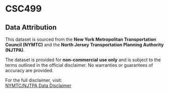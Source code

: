 # CSC499

## Data Attribution
This dataset is sourced from the **New York Metropolitan Transportation Council (NYMTC)** and the **North Jersey Transportation Planning Authority (NJTPA)**.

The dataset is provided for **non-commercial use only** and is subject to the terms outlined in the official disclaimer. No warranties or guarantees of accuracy are provided.

For the full disclaimer, visit:  
[NYMTC/NJTPA Data Disclaimer](https://www.njtpa.org/Data-Maps/Modeling-Surveys/Household-Travel-Survey/Data-Disclaimer.aspx)
